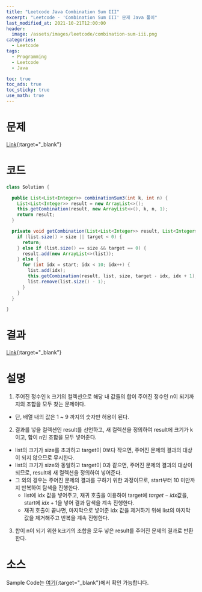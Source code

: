 ```yaml
---
title: "Leetcode Java Combination Sum III"
excerpt: "Leetcode - 'Combination Sum III' 문제 Java 풀이"
last_modified_at: 2021-10-21T12:00:00
header:
  image: /assets/images/leetcode/combination-sum-iii.png
categories:
  - Leetcode
tags:
  - Programming
  - Leetcode
  - Java

toc: true
toc_ads: true
toc_sticky: true
use_math: true
---
```

# 문제
[Link](https://leetcode.com/problems/combination-sum-iii/){:target="_blank"}

# 코드
```java
class Solution {

  public List<List<Integer>> combinationSum3(int k, int n) {
    List<List<Integer>> result = new ArrayList<>();
    this.getCombination(result, new ArrayList<>(), k, n, 1);
    return result;
  }

  private void getCombination(List<List<Integer>> result, List<Integer> list, int size, int target, int start) {
    if (list.size() > size || target < 0) {
      return;
    } else if (list.size() == size && target == 0) {
      result.add(new ArrayList<>(list));
    } else {
      for (int idx = start; idx < 10; idx++) {
        list.add(idx);
        this.getCombination(result, list, size, target - idx, idx + 1);
        list.remove(list.size() - 1);
      }
    }
  }

}
```

# 결과
[Link](https://leetcode.com/submissions/detail/574620201/){:target="_blank"}

# 설명
1. 주어진 정수인 k 크기의 컬렉션으로 해당 내 값들의 합이 주어진 정수인 n이 되기까지의 조합을 모두 찾는 문제이다.
- 단, 배열 내의 값은 1 ~ 9 까지의 숫자만 허용이 된다.

2. 결과를 넣을 컬렉션인 result를 선언하고, 새 컬렉션을 정의하여 result에 크기가 k이고, 합이 n인 조합을 모두 넣어준다.
- list의 크기가 size를 초과하고 target이 0보다 작으면, 주어진 문제의 결과의 대상이 되지 않으므로 무시한다.
- list의 크기가 size와 동일하고 target이 0과 같으면, 주어진 문제의 결과의 대상이 되므로, result에 새 컬렉션을 정의하여 넣어준다.
- 그 외의 경우는 주어진 문제의 결과를 구하기 위한 과정이므로, start부터 10 미만까지 반복하여 탐색을 진행한다.
  - list에 idx 값을 넣어주고, 재귀 호출을 이용하여 target에 $target - idx$값을, start에 $idx + 1$을 넣어 결과 탐색을 계속 진행한다.
  - 재귀 호출이 끝나면, 마지막으로 넣어준 idx 값을 제거하기 위해 list의 마지막 값을 제거해주고 반복을 계속 진행한다.

3. 합이 n이 되기 위한 k크기의 조합을 모두 넣은 result를 주어진 문제의 결과로 반환한다.

# 소스
Sample Code는 [여기](https://github.com/GracefulSoul/leetcode/blob/master/src/main/java/gracefulsoul/problems/CombinationSumIII.java){:target="_blank"}에서 확인 가능합니다.